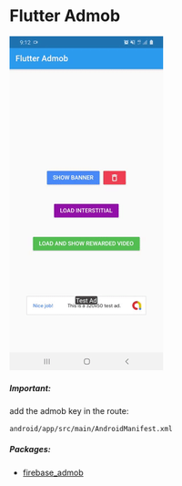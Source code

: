 # Flutter Admob
![Alt Text](https://raw.githubusercontent.com/edwinmacalopu/Flutter-Admob/master/admobvideo.gif?raw=true)
##### Important:
add the admob key in the route:
```sh
android/app/src/main/AndroidManifest.xml
```
##### Packages:
- [firebase_admob](https://pub.dev/packages/firebase_admob)

